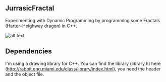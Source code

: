 ## JurrasicFractal
Experimenting with Dynamic Programming by programming some Fractals (Harter–Heighway dragon) in C++.

![alt text](http://mathworld.wolfram.com/images/gifs/DragonCurve.gif "Harter–Heighway dragon")

## Dependencies
I'm using a drawing library for C++. You can find the library (library.h) here (http://rabbit.eng.miami.edu/class/library/index.html), you need the header and the object file.



